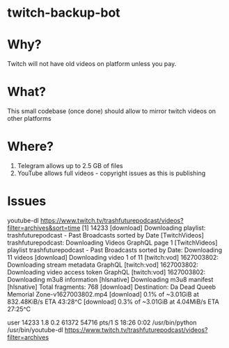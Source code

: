 # twitch-backup-bot

# Why?

Twitch will not have old videos on platform unless you pay.

# What?

This small codebase (once done) should allow to mirror twitch videos on other platforms

# Where?

1. Telegram allows up to 2.5 GB of files
2. YouTube allows full videos - copyright issues as this is publishing

# Issues
youtube-dl https://www.twitch.tv/trashfuturepodcast/videos?filter=archives&sort=time
[1] 14233
 [download] Downloading playlist: trashfuturepodcast - Past Broadcasts sorted by Date
[TwitchVideos] trashfuturepodcast: Downloading Videos GraphQL page 1
[TwitchVideos] playlist trashfuturepodcast - Past Broadcasts sorted by Date: Downloading 11 videos
[download] Downloading video 1 of 11
[twitch:vod] 1627003802: Downloading stream metadata GraphQL
[twitch:vod] 1627003802: Downloading video access token GraphQL
[twitch:vod] 1627003802: Downloading m3u8 information
[hlsnative] Downloading m3u8 manifest
[hlsnative] Total fragments: 768
[download] Destination: Da Dead Queeb Memorial Zone-v1627003802.mp4
[download]   0.1% of ~3.01GiB at 832.48KiB/s ETA 43:28^C
[download]   0.3% of ~3.01GiB at  4.04MiB/s ETA 27:25^C

user        14233  1.8  0.2  61372 54716 pts/1    S    18:26   0:02 /usr/bin/python /usr/bin/youtube-dl https://www.twitch.tv/trashfuturepodcast/videos?filter=archives
